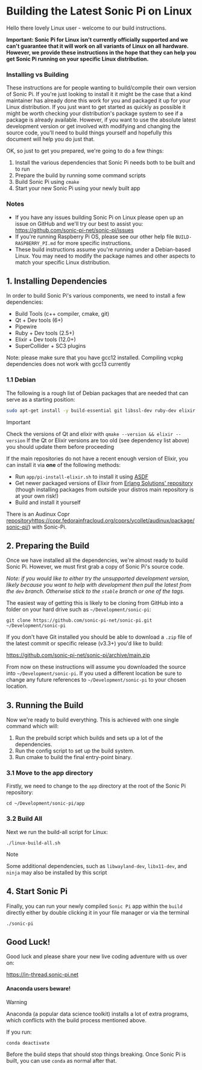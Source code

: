 # Building the Latest Sonic Pi on Linux

Hello there lovely Linux user - welcome to our build instructions.

**Important: Sonic Pi for Linux isn't currently officially supported and we
  can't guarantee that it will work on all variants of Linux on all
  hardware. However, we provide these instructions in the hope that they
  can help you get Sonic Pi running on your specific Linux
  distribution.**


### Installing vs Building

These instructions are for people wanting to build/compile their own
version of Sonic Pi. If you're just looking to install it it might be
the case that a kind maintainer has already done this work for you and
packaged it up for your Linux distribution. If you just want to get
started as quickly as possible it might be worth checking your
distribution's package system to see if a package is already
available. However, if you want to use the absolute latest development
version or get involved with modifying and changing the source code,
you'll need to build things yourself and hopefully this document will
help you do just that.

OK, so just to get you prepared, we're going to do a few things:

1. Install the various dependencies that Sonic Pi needs both to be built
and to run
2. Prepare the build by running some command scripts
3. Build Sonic Pi using `cmake`
4. Start your new Sonic Pi using your newly built app


### Notes

* If you have any issues building Sonic Pi on Linux please open up an
  issue on GitHub and we'll try our best to assist you:
  https://github.com/sonic-pi-net/sonic-pi/issues
* If you're running Raspberry Pi OS, please see our other help file
  `BUILD-RASPBERRY_PI.md` for more specific instructions.
* These build instructions assume you're running under a Debian-based
  Linux. You may need to modify the package names and other aspects to
  match your specific Linux distribution.

## 1. Installing Dependencies

In order to build Sonic Pi's various components, we need to install a
few dependencies:

* Build Tools (c++ compiler, cmake, git)
* Qt + Dev tools (6+)
* Pipewire
* Ruby + Dev tools (2.5+)
* Elixir + Dev tools (12.0+)
* SuperCollider + SC3 plugins

Note: please make sure that you have gcc12 installed. Compiling vcpkg dependencies does not work with gcc13 currently


### 1.1 Debian
The following is a rough list of Debian packages that are needed that can serve as a starting position:
```bash
sudo apt-get install -y build-essential git libssl-dev ruby-dev elixir erlang-dev erlang-xmerl qt5-qmake qt6-tools-dev qt6-tools-dev-tools libqt6svg6-dev libqt6opengl6-dev supercollider-server sc3-plugins-server alsa-utils  libasound2-dev cmake ninja-build pipewire-jack libspa-0.2-jack qt6-wayland libwayland-dev libxkbcommon-dev libegl1-mesa-dev libx11-dev libxft-dev libxext-dev qpwgraph compton
```

> [!IMPORTANT]
> Check the versions of Qt and elixir with `qmake --version && elixir --version`
> If the Qt or Elixir versions are too old (see dependency list above) you should update them before proceeding

If the main repositories do not have a recent enough version of
Elixir, you can install it via **one** of the following methods:

* Run `app/pi-install-elixir.sh` to install it using [ASDF](https://github.com/asdf-vm/asdf)
* Get newer packaged versions of Elixir from [Erlang Solutions' repository](https://www.erlang-solutions.com/downloads/) (though installing packages from outside your distros main repository is at your own risk!)
* Build and install it yourself

There is an Audinux Copr [repository]()https://copr.fedorainfracloud.org/coprs/ycollet/audinux/package/sonic-pi/) with Sonic-Pi.

## 2. Preparing the Build

Once we have installed all the dependencies, we're almost ready to build
Sonic Pi. However, we must first grab a copy of Sonic Pi's source code.

_Note: if you would like to either try the unsupported development version, likely because you want to help with development
then pull the latest from the `dev` branch. Otherwise stick to the `stable` branch or one of the tags._

The easiest way of getting this is likely to be cloning from GitHub
into a folder on your hard drive such as `~/Development/sonic-pi`:

```
git clone https://github.com/sonic-pi-net/sonic-pi.git ~/Development/sonic-pi
```

If you don't have Git installed you should be able to download a `.zip`
file of the latest commit or specific release (v3.3+) you'd like to
build:

https://github.com/sonic-pi-net/sonic-pi/archive/main.zip

From now on these instructions will assume you downloaded the source
into `~/Development/sonic-pi`. If you used a different location be sure to
change any future references to `~/Development/sonic-pi` to your chosen location.


## 3. Running the Build

Now we're ready to build everything. This is achieved with one single command
which will:

1. Run the prebuild script which builds and sets up a lot of the
   dependencies.
2. Run the config script to set up the build system.
3. Run cmake to build the final entry-point binary.


### 3.1 Move to the app directory

Firstly, we need to change to the `app` directory at the root of the Sonic Pi repository:

```
cd ~/Development/sonic-pi/app
```

### 3.2 Build All

Next we run the build-all script for Linux:

```
./linux-build-all.sh
```

> [!NOTE]
> Some additional dependencies, such as `libwayland-dev`,
> `libx11-dev`, and `ninja` may also be installed by this script 

## 4. Start Sonic Pi

Finally, you can run your newly compiled `Sonic Pi` app within the `build`
directly either by double clicking it in your file manager or via the terminal

```
./sonic-pi
```


## Good Luck!

Good luck and please share your new live coding adventure with us over on:

https://in-thread.sonic-pi.net


#### Anaconda users beware!

> [!WARNING] 
> Anaconda (a popular data science toolkit) installs a lot of extra programs, which conflicts with the build process mentioned above.

If you run:

```
conda deactivate
```

Before the build steps that should stop things breaking. Once Sonic Pi is built, you can use `conda` as normal after that.
